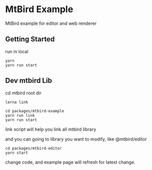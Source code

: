 # MtBird Example

MtBird example for editor and web renderer

## Getting Started

run in local

```shell
yarn
yarn run start
```

## Dev mtbird Lib

cd mtbird root dir

```shell
lerna link
```

```
cd packages/mtbird-example
yarn run link
yarn run start
```

link script will help you link all mtbird library

and you can going to library you want to modify, like @mtbird/editor

```
cd packages/mtbird-editor
yarn start
```

change code, and example page will refresh for latest change.
